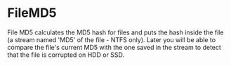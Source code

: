 # FileMD5
File MD5 calculates the MD5 hash for files and puts the hash inside the file (a stream named 'MD5' of the file - NTFS only). Later you will be able to compare the file's current MD5 with the one saved in the stream to detect that the file is corrupted on HDD or SSD.

